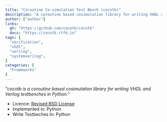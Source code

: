 ```yaml
---
title: "Coroutine Co-simulation Test Bench (cocotb)"
description: "A coroutine based cosimulation library for writing VHDL and Verilog testbenches in Python"
author: ["author"]
links:
  gh: "https://github.com/cocotb/cocotb"
  docs: "https://cocotb.rtfd.io"
tags: [
  "verification",
  "vhdl",
  "verilog",
  "systemverilog",
]
categories: [
  "Frameworks"
]
---
```


*"cocotb is a coroutine based cosimulation library for writing VHDL and Verilog testbenches in Python."*

<!--more-->

- Licence: [Revised BSD License](https://github.com/cocotb/cocotb/blob/master/LICENSE)
- Implemented in: Python
- Write Testbeches In: Python
